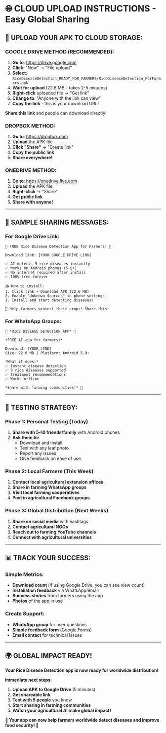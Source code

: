 # 🌐 CLOUD UPLOAD INSTRUCTIONS - Easy Global Sharing

## 📱 **UPLOAD YOUR APK TO CLOUD STORAGE:**

### **GOOGLE DRIVE METHOD (RECOMMENDED):**

1. **Go to**: https://drive.google.com
2. **Click**: "New" → "File upload"
3. **Select**: `RiceDiseaseDetection_READY_FOR_FARMERS/RiceDiseaseDetection_ForFarmers.apk`
4. **Wait for upload** (22.6 MB - takes 2-5 minutes)
5. **Right-click** uploaded file → "Get link"
6. **Change to**: "Anyone with the link can view"
7. **Copy the link** - this is your download URL!

**Share this link** and people can download directly!

### **DROPBOX METHOD:**

1. **Go to**: https://dropbox.com
2. **Upload** the APK file
3. **Click "Share"** → "Create link"
4. **Copy the public link**
5. **Share everywhere!**

### **ONEDRIVE METHOD:**

1. **Go to**: https://onedrive.live.com
2. **Upload** the APK file  
3. **Right-click** → "Share"
4. **Get public link**
5. **Share with anyone!**

---

## 📱 **SAMPLE SHARING MESSAGES:**

### **For Google Drive Link:**
```
🌾 FREE Rice Disease Detection App for Farmers! 📱

Download link: [YOUR_GOOGLE_DRIVE_LINK]

✅ AI detects 9 rice diseases instantly
✅ Works on Android phones (5.0+)
✅ No internet required after install
✅ 100% free forever

📥 How to install:
1. Click link → Download APK (22.6 MB)
2. Enable "Unknown Sources" in phone settings
3. Install and start detecting diseases!

🌾 Help farmers protect their crops! Share this!
```

### **For WhatsApp Groups:**
```
🌾 *RICE DISEASE DETECTION APP* 📱

*FREE AI app for farmers!*

Download: [YOUR_LINK]
Size: 22.6 MB | Platform: Android 5.0+

*What it does:*
✅ Instant disease detection
✅ 9 rice diseases supported
✅ Treatment recommendations
✅ Works offline

*Share with farming communities!* 🌾
```

---

## 🎯 **TESTING STRATEGY:**

### **Phase 1: Personal Testing (Today)**
1. **Share with 5-10 friends/family** with Android phones
2. **Ask them to:**
   - Download and install
   - Test with any leaf photo
   - Report any issues
   - Give feedback on ease of use

### **Phase 2: Local Farmers (This Week)**
1. **Contact local agricultural extension offices**
2. **Share in farming WhatsApp groups**
3. **Visit local farming cooperatives**
4. **Post in agricultural Facebook groups**

### **Phase 3: Global Distribution (Next Weeks)**
1. **Share on social media** with hashtags
2. **Contact agricultural NGOs**
3. **Reach out to farming YouTube channels**
4. **Connect with agricultural universities**

---

## 📊 **TRACK YOUR SUCCESS:**

### **Simple Metrics:**
- **Download count** (if using Google Drive, you can see view count)
- **Installation feedback** via WhatsApp/email
- **Success stories** from farmers using the app
- **Photos** of the app in use

### **Create Support:**
- **WhatsApp group** for user questions
- **Simple feedback form** (Google Forms)
- **Email contact** for technical issues

---

## 🌍 **GLOBAL IMPACT READY!**

**Your Rice Disease Detection app is now ready for worldwide distribution!**

**immediate next steps:**
1. **Upload APK to Google Drive** (5 minutes)
2. **Get shareable link** 
3. **Test with 5 people** you know
4. **Start sharing in farming communities**
5. **Watch your agricultural AI make global impact!**

**🌾 Your app can now help farmers worldwide detect diseases and improve food security! 🚀**